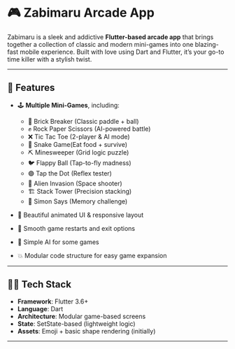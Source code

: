 # 🎮 Zabimaru Arcade App

Zabimaru is a sleek and addictive **Flutter-based arcade app** that brings together a collection of classic and modern mini-games into one blazing-fast mobile experience. Built with love using Dart and Flutter, it’s your go-to time killer with a stylish twist.

---

## 🚀 Features

- 🕹️ **Multiple Mini-Games**, including:
  - 🧱 Brick Breaker (Classic paddle + ball)
  - ✊ Rock Paper Scissors (AI-powered battle)
  - ❌ Tic Tac Toe (2-player & AI mode)
  - 🐍 Snake Game(Eat food + survive)
  - ⛏️ Minesweeper (Grid logic puzzle)
  - 🐦 Flappy Ball (Tap-to-fly madness)
  - 🟣 Tap the Dot (Reflex tester)
  - 👾 Alien Invasion (Space shooter)
  - 🏗️ Stack Tower (Precision stacking)
  - 🎯 Simon Says (Memory challenge)
 

- 🌈 Beautiful animated UI & responsive layout  
- 🔁 Smooth game restarts and exit options  
- 🧠 Simple AI for some games 
- 💥 Modular code structure for easy game expansion  

---

## 🧑‍💻 Tech Stack

- **Framework**: Flutter 3.6+
- **Language**: Dart
- **Architecture**: Modular game-based screens
- **State**: SetState-based (lightweight logic)
- **Assets**: Emoji + basic shape rendering (initially)

---

